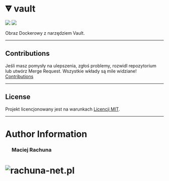 # <img src=".gitlab/avatar.png" alt="vault" height="20"/> vault

[![](https://gitlab.com/pl.rachuna-net/containers/vault/-/badges/release.svg)](https://gitlab.com/pl.rachuna-net/containers/vault/-/releases)
[![](https://gitlab.com/pl.rachuna-net/containers/vault/badges/main/pipeline.svg)](https://gitlab.com/pl.rachuna-net/containers/vault/-/commits/main)

Obraz Dockerowy z narzędziem Vault.

---
## Contributions
Jeśli masz pomysły na ulepszenia, zgłoś problemy, rozwidl repozytorium lub utwórz Merge Request. Wszystkie wkłady są mile widziane!
[Contributions](CONTRIBUTING.md)

---
## License
Projekt licencjonowany jest na warunkach [Licencji MIT](LICENSE).

---
# Author Information
### &emsp; Maciej Rachuna
# <img src="https://gitlab.com/pl.rachuna-net/gitlab-profile/-/raw/main/assets/logo/website_logo_transparent_background.png" alt="rachuna-net.pl" height="100"/>

